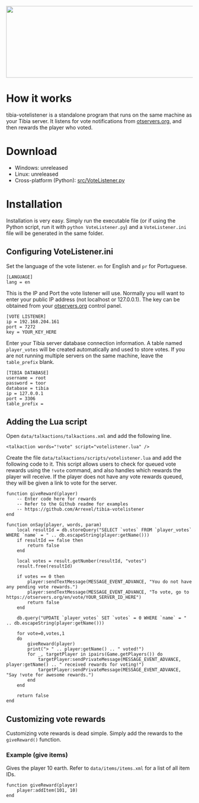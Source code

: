 <p align="center">
  <img width="600" height="194" src="https://otservers.org/img/votelistener.png">
</p>

# How it works
tibia-votelistener is a standalone program that runs on the same machine as your Tibia server. It listens for vote notifications from [otservers.org](https://otservers.org), and then rewards the player who voted.

# Download
- Windows: unreleased
- Linux: unreleased
- Cross-platform (Python): [src/VoteListener.py](https://github.com/Arrexel/tibia-votelistener/blob/master/src/VoteListener.py)

# Installation
Installation is very easy. Simply run the executable file (or if using the Python script, run it with `python VoteListener.py`) and a `VoteListener.ini` file will be generated in the same folder.

## Configuring VoteListener.ini

Set the language of the vote listener. `en` for English and `pr` for Portuguese.
```
[LANGUAGE]
lang = en
```
This is the IP and Port the vote listener will use. Normally you will want to enter your public IP address (not localhost or 127.0.0.1). The key can be obtained from your [otservers.org](https://otservers.org) control panel.
```
[VOTE LISTENER]
ip = 192.168.204.161
port = 7272
key = YOUR_KEY_HERE
```

Enter your Tibia server database connection information. A table named `player_votes` will be created automatically and used to store votes. If you are not running multiple servers on the same machine, leave the `table_prefix` blank.
```
[TIBIA DATABASE]
username = root
password = toor
database = tibia
ip = 127.0.0.1
port = 3306
table_prefix =
```


## Adding the Lua script
Open `data/talkactions/talkactions.xml` and add the following line.
```
<talkaction words="!vote" script="votelistener.lua" />
```

Create the file `data/talkactions/scripts/votelistener.lua` and add the following code to it. This script allows users to check for queued vote rewards using the `!vote` command, and also handles which rewards the player will receive. If the player does not have any vote rewards queued, they will be given a link to vote for the server.

```
function giveReward(player)
    -- Enter code here for rewards
    -- Refer to the Github readme for examples
    -- https://github.com/Arrexel/tibia-votelistener
end

function onSay(player, words, param)
	local resultId = db.storeQuery("SELECT `votes` FROM `player_votes` WHERE `name` = " .. db.escapeString(player:getName()))
	if resultId == false then
		return false
	end

	local votes = result.getNumber(resultId, "votes")
	result.free(resultId)

	if votes == 0 then
        player:sendTextMessage(MESSAGE_EVENT_ADVANCE, "You do not have any pending vote rewards.")
        player:sendTextMessage(MESSAGE_EVENT_ADVANCE, "To vote, go to https://otservers.org/en/vote/YOUR_SERVER_ID_HERE")
		return false
	end
    
    db.query("UPDATE `player_votes` SET `votes` = 0 WHERE `name` = " .. db.escapeString(player:getName()))
    
    for vote=0,votes,1
    do
        giveReward(player)
        print("> " .. player:getName() .. " voted!")
        for _, targetPlayer in ipairs(Game.getPlayers()) do
            targetPlayer:sendPrivateMessage(MESSAGE_EVENT_ADVANCE, player:getName() .. " received rewards for voting!")
            targetPlayer:sendPrivateMessage(MESSAGE_EVENT_ADVANCE, "Say !vote for awesome rewards.")
        end
    end

	return false
end
```

## Customizing vote rewards
Customizing vote rewards is dead simple. Simply add the rewards to the `giveReward()` function. 

### Example (give items)
Gives the player 10 earth. Refer to `data/items/items.xml` for a list of all item IDs.
```
function giveReward(player)
    player:addItem(101, 10)
end
```

